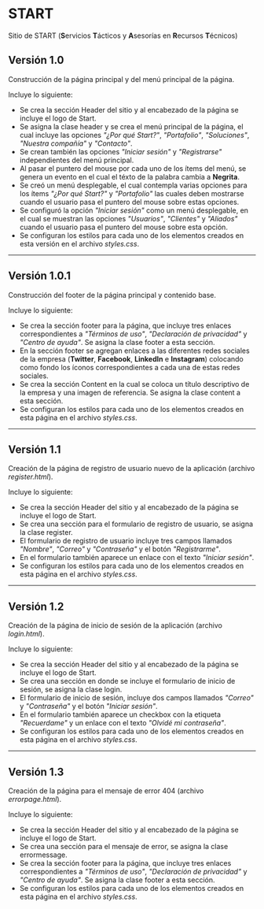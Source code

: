 # START
Sitio de START (**S**ervicios **T**ácticos y **A**sesorías en **R**ecursos **T**écnicos)

## Versión 1.0
Construcción de la página principal y del menú principal de la página.

Incluye lo siguiente:
* Se crea la sección Header del sitio y al encabezado de la página se incluye el logo de Start. 
* Se asigna la clase header y se crea el menú principal de la página, el cual incluye las opciones *"¿Por qué Start?"*, *"Portafolio"*, *"Soluciones"*, *"Nuestra compañía"* y *"Contacto"*.
* Se crean también las opciones *"Iniciar sesión"* y *"Registrarse"* independientes del menú principal. 
* Al pasar el puntero del mouse por cada uno de los ítems del menú, se genera un evento en el cual el téxto de la palabra cambia a **Negrita**. 
* Se creó un menú desplegable, el cual contempla varias opciones para los ítems *"¿Por qué Start?"* y *"Portafolio"* las cuales deben mostrarse cuando el usuario pasa el puntero del mouse sobre estas opciones.
* Se configuró la opción *"Iniciar sesión"* como un menú desplegable, en el cual se muestran las opciones *"Usuarios"*, *"Clientes"* y *"Aliados"* cuando el usuario pasa el puntero del mouse sobre esta opción.
* Se configuran los estilos para cada uno de los elementos creados en esta versión en el archivo *styles.css*.

--------------------------
## Versión 1.0.1
Construcción del footer de la página principal y contenido base.

Incluye lo siguiente:
* Se crea la sección footer para la página, que incluye tres enlaces correspondientes a *"Términos de uso"*,   *"Declaración de privacidad"* y *"Centro de ayuda"*. Se asigna la clase footer a esta sección.
* En la sección footer se agregan enlaces a las diferentes redes sociales de la empresa (**Twitter**, **Facebook**, **LinkedIn** e **Instagram**) colocando como fondo los íconos correspondientes a cada una de estas redes sociales.
* Se crea la sección Content en la cual se coloca un título descriptivo de la empresa y una imagen de referencia. Se asigna la clase content a esta sección.
* Se configuran los estilos para cada uno de los elementos creados en esta página en el archivo *styles.css*.

---------------------------
## Versión 1.1
Creación de la página de registro de usuario nuevo de la aplicación (archivo *register.html*).

Incluye lo siguiente:
* Se crea la sección Header del sitio y al encabezado de la página se incluye el logo de Start.
* Se crea una sección para el formulario de registro de usuario, se asigna la clase register.
* El formulario de registro de usuario incluye tres campos llamados *"Nombre"*, *"Correo"* y *"Contraseña"* y el botón *"Registrarme"*. 
* En el formulario también aparece un enlace con el texto *"Iniciar sesión"*.
* Se configuran los estilos para cada uno de los elementos creados en esta página en el archivo *styles.css*.

---------------------------
## Versión 1.2
Creación de la página de inicio de sesión de la aplicación (archivo *login.html*).

Incluye lo siguiente:
* Se crea la sección Header del sitio y al encabezado de la página se incluye el logo de Start.
* Se crea una sección en donde se incluye el formulario de inicio de sesión, se asigna la clase login.
* El formulario de inicio de sesión, incluye dos campos llamados *"Correo"* y *"Contraseña"* y el botón 
  *"Iniciar sesión"*.
* En el formulario también aparece un checkbox con la etiqueta *"Recuerdame"* y un enlace con el texto 
  *"Olvidé mi contraseña"*.
* Se configuran los estilos para cada uno de los elementos creados en esta página en el archivo *styles.css*.

---------------------------
## Versión 1.3
Creación de la página para el mensaje de error 404 (archivo *errorpage.html*).

Incluye lo siguiente:
* Se crea la sección Header del sitio y al encabezado de la página se incluye el logo de Start.
* Se crea una sección para el mensaje de error, se asigna la clase errormessage.
* Se crea la sección footer para la página, que incluye tres enlaces correspondientes a *"Términos de uso"*,   *"Declaración de privacidad"* y *"Centro de ayuda"*. Se asigna la clase footer a esta sección.
* Se configuran los estilos para cada uno de los elementos creados en esta página en el archivo *styles.css*.
